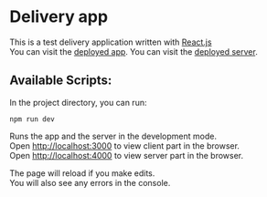 # Delivery app

This is a test delivery application written with [React.js](https://reactjs.org/) <br/>
You can visit the [deployed app](https://ssda-developer.github.io/delivery-app).
You can visit the [deployed server](https://delivery-app-server-0.herokuapp.com/).

## Available Scripts:
In the project directory, you can run:

`npm run dev`

Runs the app and the server in the development mode.<br>
Open [http://localhost:3000](http://localhost:3000) to view client part in the browser.<br/>
Open [http://localhost:4000](http://localhost:4000) to view server part in the browser.

The page will reload if you make edits.<br>
You will also see any errors in the console.
